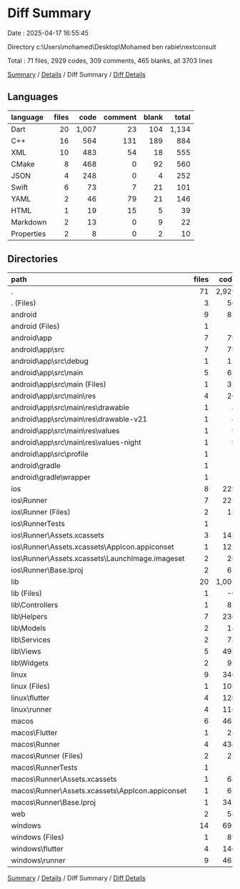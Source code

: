 # Diff Summary

Date : 2025-04-17 16:55:45

Directory c:\\Users\\mohamed\\Desktop\\Mohamed ben rabie\\nextconsult

Total : 71 files,  2929 codes, 309 comments, 465 blanks, all 3703 lines

[Summary](results.md) / [Details](details.md) / Diff Summary / [Diff Details](diff-details.md)

## Languages
| language | files | code | comment | blank | total |
| :--- | ---: | ---: | ---: | ---: | ---: |
| Dart | 20 | 1,007 | 23 | 104 | 1,134 |
| C++ | 16 | 564 | 131 | 189 | 884 |
| XML | 10 | 483 | 54 | 18 | 555 |
| CMake | 8 | 468 | 0 | 92 | 560 |
| JSON | 4 | 248 | 0 | 4 | 252 |
| Swift | 6 | 73 | 7 | 21 | 101 |
| YAML | 2 | 46 | 79 | 21 | 146 |
| HTML | 1 | 19 | 15 | 5 | 39 |
| Markdown | 2 | 13 | 0 | 9 | 22 |
| Properties | 2 | 8 | 0 | 2 | 10 |

## Directories
| path | files | code | comment | blank | total |
| :--- | ---: | ---: | ---: | ---: | ---: |
| . | 71 | 2,929 | 309 | 465 | 3,703 |
| . (Files) | 3 | 56 | 79 | 28 | 163 |
| android | 9 | 87 | 52 | 17 | 156 |
| android (Files) | 1 | 3 | 0 | 1 | 4 |
| android\\app | 7 | 79 | 52 | 15 | 146 |
| android\\app\\src | 7 | 79 | 52 | 15 | 146 |
| android\\app\\src\\debug | 1 | 15 | 5 | 8 | 28 |
| android\\app\\src\\main | 5 | 61 | 43 | 6 | 110 |
| android\\app\\src\\main (Files) | 1 | 35 | 11 | 0 | 46 |
| android\\app\\src\\main\\res | 4 | 26 | 32 | 6 | 64 |
| android\\app\\src\\main\\res\\drawable | 1 | 4 | 7 | 2 | 13 |
| android\\app\\src\\main\\res\\drawable-v21 | 1 | 4 | 7 | 2 | 13 |
| android\\app\\src\\main\\res\\values | 1 | 9 | 9 | 1 | 19 |
| android\\app\\src\\main\\res\\values-night | 1 | 9 | 9 | 1 | 19 |
| android\\app\\src\\profile | 1 | 3 | 4 | 1 | 8 |
| android\\gradle | 1 | 5 | 0 | 1 | 6 |
| android\\gradle\\wrapper | 1 | 5 | 0 | 1 | 6 |
| ios | 8 | 229 | 4 | 13 | 246 |
| ios\\Runner | 7 | 222 | 2 | 9 | 233 |
| ios\\Runner (Files) | 2 | 13 | 0 | 3 | 16 |
| ios\\RunnerTests | 1 | 7 | 2 | 4 | 13 |
| ios\\Runner\\Assets.xcassets | 3 | 148 | 0 | 4 | 152 |
| ios\\Runner\\Assets.xcassets\\AppIcon.appiconset | 1 | 122 | 0 | 1 | 123 |
| ios\\Runner\\Assets.xcassets\\LaunchImage.imageset | 2 | 26 | 0 | 3 | 29 |
| ios\\Runner\\Base.lproj | 2 | 61 | 2 | 2 | 65 |
| lib | 20 | 1,007 | 23 | 104 | 1,134 |
| lib (Files) | 1 | -6 | 0 | 1 | -5 |
| lib\\Controllers | 1 | 87 | 5 | 0 | 92 |
| lib\\Helpers | 7 | 236 | 6 | 34 | 276 |
| lib\\Models | 2 | 18 | 1 | -1 | 18 |
| lib\\Services | 2 | 78 | 0 | 10 | 88 |
| lib\\Views | 5 | 499 | 10 | 47 | 556 |
| lib\\Widgets | 2 | 95 | 1 | 13 | 109 |
| linux | 9 | 340 | 37 | 92 | 469 |
| linux (Files) | 1 | 104 | 0 | 25 | 129 |
| linux\\flutter | 4 | 120 | 9 | 27 | 156 |
| linux\\runner | 4 | 116 | 28 | 40 | 184 |
| macos | 6 | 465 | 5 | 17 | 487 |
| macos\\Flutter | 1 | 24 | 3 | 4 | 31 |
| macos\\Runner | 4 | 434 | 0 | 9 | 443 |
| macos\\Runner (Files) | 2 | 23 | 0 | 7 | 30 |
| macos\\RunnerTests | 1 | 7 | 2 | 4 | 13 |
| macos\\Runner\\Assets.xcassets | 1 | 68 | 0 | 1 | 69 |
| macos\\Runner\\Assets.xcassets\\AppIcon.appiconset | 1 | 68 | 0 | 1 | 69 |
| macos\\Runner\\Base.lproj | 1 | 343 | 0 | 1 | 344 |
| web | 2 | 54 | 15 | 6 | 75 |
| windows | 14 | 691 | 94 | 188 | 973 |
| windows (Files) | 1 | 89 | 0 | 20 | 109 |
| windows\\flutter | 4 | 140 | 9 | 29 | 178 |
| windows\\runner | 9 | 462 | 85 | 139 | 686 |

[Summary](results.md) / [Details](details.md) / Diff Summary / [Diff Details](diff-details.md)